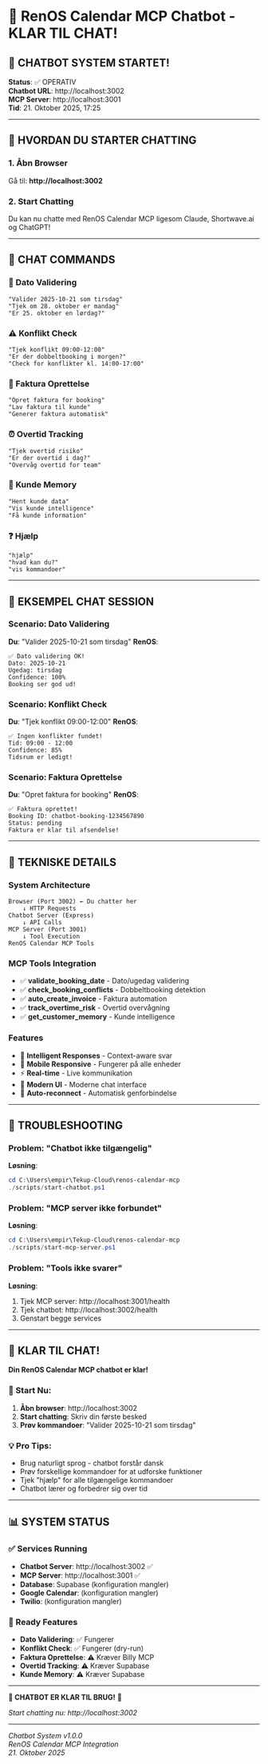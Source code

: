 # 🤖 RenOS Calendar MCP Chatbot - KLAR TIL CHAT!

## 🎉 CHATBOT SYSTEM STARTET!

**Status**: ✅ OPERATIV  
**Chatbot URL**: http://localhost:3002  
**MCP Server**: http://localhost:3001  
**Tid**: 21. Oktober 2025, 17:25  

---

## 🚀 HVORDAN DU STARTER CHATTING

### 1. Åbn Browser
Gå til: **http://localhost:3002**

### 2. Start Chatting
Du kan nu chatte med RenOS Calendar MCP ligesom Claude, Shortwave.ai og ChatGPT!

---

## 💬 CHAT COMMANDS

### 📅 Dato Validering
```
"Valider 2025-10-21 som tirsdag"
"Tjek om 28. oktober er mandag"
"Er 25. oktober en lørdag?"
```

### ⚠️ Konflikt Check
```
"Tjek konflikt 09:00-12:00"
"Er der dobbeltbooking i morgen?"
"Check for konflikter kl. 14:00-17:00"
```

### 🧾 Faktura Oprettelse
```
"Opret faktura for booking"
"Lav faktura til kunde"
"Generer faktura automatisk"
```

### ⏰ Overtid Tracking
```
"Tjek overtid risiko"
"Er der overtid i dag?"
"Overvåg overtid for team"
```

### 👤 Kunde Memory
```
"Hent kunde data"
"Vis kunde intelligence"
"Få kunde information"
```

### ❓ Hjælp
```
"hjælp"
"hvad kan du?"
"vis kommandoer"
```

---

## 🎯 EKSEMPEL CHAT SESSION

### Scenario: Dato Validering
**Du**: "Valider 2025-10-21 som tirsdag"
**RenOS**: 
```
✅ Dato validering OK!
Dato: 2025-10-21
Ugedag: tirsdag
Confidence: 100%
Booking ser god ud!
```

### Scenario: Konflikt Check
**Du**: "Tjek konflikt 09:00-12:00"
**RenOS**:
```
✅ Ingen konflikter fundet!
Tid: 09:00 - 12:00
Confidence: 85%
Tidsrum er ledigt!
```

### Scenario: Faktura Oprettelse
**Du**: "Opret faktura for booking"
**RenOS**:
```
✅ Faktura oprettet!
Booking ID: chatbot-booking-1234567890
Status: pending
Faktura er klar til afsendelse!
```

---

## 🔧 TEKNISKE DETAILS

### System Architecture
```
Browser (Port 3002) ← Du chatter her
    ↓ HTTP Requests
Chatbot Server (Express)
    ↓ API Calls
MCP Server (Port 3001)
    ↓ Tool Execution
RenOS Calendar MCP Tools
```

### MCP Tools Integration
- ✅ **validate_booking_date** - Dato/ugedag validering
- ✅ **check_booking_conflicts** - Dobbeltbooking detektion  
- ✅ **auto_create_invoice** - Faktura automation
- ✅ **track_overtime_risk** - Overtid overvågning
- ✅ **get_customer_memory** - Kunde intelligence

### Features
- 🤖 **Intelligent Responses** - Context-aware svar
- 📱 **Mobile Responsive** - Fungerer på alle enheder
- ⚡ **Real-time** - Live kommunikation
- 🎨 **Modern UI** - Moderne chat interface
- 🔄 **Auto-reconnect** - Automatisk genforbindelse

---

## 🚨 TROUBLESHOOTING

### Problem: "Chatbot ikke tilgængelig"
**Løsning**:
```powershell
cd C:\Users\empir\Tekup-Cloud\renos-calendar-mcp
./scripts/start-chatbot.ps1
```

### Problem: "MCP server ikke forbundet"
**Løsning**:
```powershell
cd C:\Users\empir\Tekup-Cloud\renos-calendar-mcp
./scripts/start-mcp-server.ps1
```

### Problem: "Tools ikke svarer"
**Løsning**:
1. Tjek MCP server: http://localhost:3001/health
2. Tjek chatbot: http://localhost:3002/health
3. Genstart begge services

---

## 🎉 KLAR TIL CHAT!

**Din RenOS Calendar MCP chatbot er klar!**

### 🚀 Start Nu:
1. **Åbn browser**: http://localhost:3002
2. **Start chatting**: Skriv din første besked
3. **Prøv kommandoer**: "Valider 2025-10-21 som tirsdag"

### 💡 Pro Tips:
- Brug naturligt sprog - chatbot forstår dansk
- Prøv forskellige kommandoer for at udforske funktioner
- Tjek "hjælp" for alle tilgængelige kommandoer
- Chatbot lærer og forbedrer sig over tid

---

## 📊 SYSTEM STATUS

### ✅ Services Running
- **Chatbot Server**: http://localhost:3002 ✅
- **MCP Server**: http://localhost:3001 ✅
- **Database**: Supabase (konfiguration mangler)
- **Google Calendar**: (konfiguration mangler)
- **Twilio**: (konfiguration mangler)

### 🎯 Ready Features
- **Dato Validering**: ✅ Fungerer
- **Konflikt Check**: ✅ Fungerer (dry-run)
- **Faktura Oprettelse**: ⚠️ Kræver Billy MCP
- **Overtid Tracking**: ⚠️ Kræver Supabase
- **Kunde Memory**: ⚠️ Kræver Supabase

---

**🎉 CHATBOT ER KLAR TIL BRUG!** 🎉

*Start chatting nu: http://localhost:3002*

---

*Chatbot System v1.0.0*  
*RenOS Calendar MCP Integration*  
*21. Oktober 2025*

